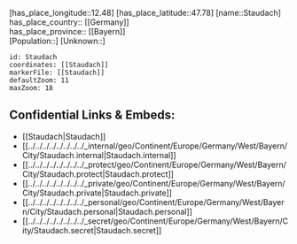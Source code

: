 ﻿---
location: [47.78,12.48] 
mapzoom: [7,12] 
mapmarker: city 
type: City
tags:
- geo/City


SpocWebEntityId: 34530
isDeleted: false
confidential: public

---
[has_place_longitude::12.48] 
[has_place_latitude::47.78] 
[name::Staudach] 
has_place_country:: [[Germany]]  
has_place_province:: [[Bayern]]  
[Population::] 
[Unknown::] 


```leaflet
id: Staudach
coordinates: [[Staudach]] 
markerFile: [[Staudach]] 
defaultZoom: 11 
maxZoom: 18
```


## Confidential Links & Embeds: 
- [[Staudach|Staudach]]  
- [[../../../../../../../../_internal/geo/Continent/Europe/Germany/West/Bayern/City/Staudach.internal|Staudach.internal]] 
- [[../../../../../../../../_protect/geo/Continent/Europe/Germany/West/Bayern/City/Staudach.protect|Staudach.protect]] 
- [[../../../../../../../../_private/geo/Continent/Europe/Germany/West/Bayern/City/Staudach.private|Staudach.private]] 
- [[../../../../../../../../_personal/geo/Continent/Europe/Germany/West/Bayern/City/Staudach.personal|Staudach.personal]] 
- [[../../../../../../../../_secret/geo/Continent/Europe/Germany/West/Bayern/City/Staudach.secret|Staudach.secret]] 
